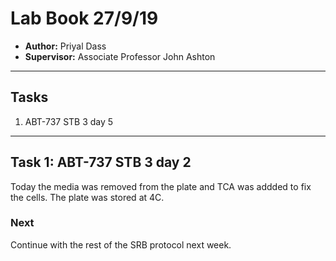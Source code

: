 # Lab Book 27/9/19
- **Author:** Priyal Dass
- **Supervisor:** Associate Professor John Ashton
------------------------------------------------------------------
## Tasks

1. ABT-737 STB 3 day 5
------------------------------------------------------------------
## Task 1: ABT-737 STB 3 day 2

Today the media was removed from the plate and TCA was addded to fix the cells. The plate was stored at 4C.

### Next
Continue with the rest of the SRB protocol next week.
